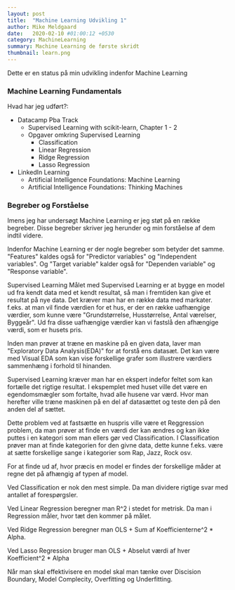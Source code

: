 ```yaml
---
layout: post
title:  "Machine Learning Udvikling 1"
author: Mike Meldgaard
date:   2020-02-10 #01:00:12 +0530
category: MachineLearning
summary: Machine Learning de første skridt
thumbnail: learn.png
---
```

Dette er en status på min udvikling indenfor Machine Learning

<h3>Machine Learning Fundamentals</h3>

Hvad har jeg udført?:
- Datacamp Pba Track
    - Supervised Learning with scikit-learn, Chapter 1 - 2
    - Opgaver omkring Supervised Learning
        - Classification
        - Linear Regression
        - Ridge Regression
        - Lasso Regression
- LinkedIn Learning
    - Artificial Intelligence Foundations: Machine Learning
    - Artificial Intelligence Foundations: Thinking Machines

<h3>Begreber og Forståelse</h3>
Imens jeg har undersøgt Machine Learning er jeg støt på en række begreber. Disse begreber skriver jeg herunder og min forståelse af dem indtil videre.

Indenfor Machine Learning er der nogle begreber som betyder det samme.
"Features" kaldes også for "Predictor variables" og "Independent variables".
Og "Target variable" kalder også for "Dependen variable" og "Response variable".

Supervised Learning
Målet med Supervised Learning er at bygge en model ud fra kendt data med et kendt resultat, så man i fremtiden kan give et resultat på nye data. Det kræver man har en række data med markater. f.eks. at man vil finde værdien for et hus, er der en række uafhængige værdier, som kunne være "Grundstørrelse, Husstørrelse, Antal værelser, Byggeår". Ud fra disse uafhængige værdier kan vi fastslå den afhængige værdi, som er husets pris.

Inden man prøver at træne en maskine på en given data, laver man "Exploratory Data Analysis(EDA)" for at forstå ens datasæt. Det kan være med Visual EDA som kan vise forskellige grafer som illustrere værdiers sammenhæng i forhold til hinanden.

Supervised Learning kræver man har en ekspert indefor feltet som kan fortælle det rigtige resultat. I ekspemplet med huset ville det være en egendomsmægler som fortalte, hvad alle husene var værd. Hvor man herefter ville træne maskinen på en del af datasættet og teste den på den anden del af sættet.

Dette problem ved at fastsætte en huspris ville være et Reggression problem, da man prøver at finde en værdi der kan ændres og kan ikke puttes i en kategori som man ellers gør ved Classification. I Classification prøver man at finde kategorien for den givne data, dette kunne f.eks. være at sætte forskellige sange i kategorier som Rap, Jazz, Rock osv.

For at finde ud af, hvor præcis en model er findes der forskellige måder at regne det på afhængig af typen af model.

Ved Classification er nok den mest simple. Da man dividere rigtige svar med antallet af forespørgsler.

Ved Linear Regression beregner man R^2 i stedet for metrisk. Da man i Regression måler, hvor tæt den kommer på målet.

Ved Ridge Regression beregner man OLS + Sum af Koefficienterne^2 * Alpha.

Ved Lasso Regression bruger man OLS + Abselut værdi af hver Koefficient^2 * Alpha

Når man skal effektivisere en model skal man tænke over Discision Boundary, Model Complecity, Overfitting og Underfitting.